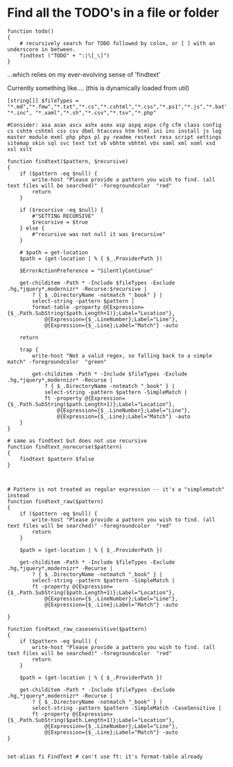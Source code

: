 ﻿# Find all the TODO's in a file or folder

	function todo()
	{
		# recursively search for TODO followed by colon, or [ ] with an underscore in between.
		findtext ("TODO" + ":|\[_\]")
	}

...which relies on my ever-evolving sense of 'findtext'

Currently something like.... (this is dynamically loaded from util)

	[string[]] $fileTypes = "*.md","*.fmw","*.txt","*.cs","*.cshtml","*.css","*.ps1","*.js","*.bat","*.vbs","*.vb","*.xml","*.config","*.htm","*.html","*.pre","*.ini","*.sql","*.linq","*.json","*.spark","*.ts","*.psm1","*.psd1","*.aspx","*.ascx","*.asp","*.asmx","*.pubxml","*.dgml","*.sln","*.*proj","*.spark","*.rdl","*.py","*.log","*.las","*.ascx", "*.inc", "*.xaml","*.sh","*.csv","*.tsv","*.php"
	
	#Consider: asa asax ascx ashx asmx asp aspq aspx cfg cfm class config cs cshtm cshtml css csv dbml htaccess htm html ini inc install js log master module mxml php phps pl py readme restext resx script settings sitemap skin sql svc text txt vb vbhtm vbhtml vbs xaml xml xoml xsd xsl xslt
	
	function findtext($pattern, $recursive)
	{
	    if ($pattern -eq $null) {
	        write-host "Please provide a pattern you wish to find. (all text files will be searched)" -foregroundcolor  "red"
	        return
	    }
		
		if ($recursive -eq $null) {
			#"SETTING RECURSIVE"
		    $recursive = $true
		} else {
		    #"recursive was not null it was $recursive"
		}
	
	    # $path = get-location
	    $path = (get-location | % { $_.ProviderPath })
	
	    $ErrorActionPreference = "SilentlyContinue"
	
	    get-childitem -Path * -Include $fileTypes -Exclude .hg,*jquery*,modernizr* -Recurse:$recursive |
	        ? { $_.DirectoryName -notmatch "_book" } |
	        select-string -pattern $pattern |
	        format-table -property @{Expression={$_.Path.SubString($path.Length+1)};Label="Location"},
	            @{Expression={$_.LineNumber};Label="Line"},
	            @{Expression={$_.Line};Label="Match"} -auto
	
	    return
	
	    trap {
	        write-host "Not a valid regex, so falling back to a simple match" -foregroundcolor  "green"
	
	        get-childitem -Path * -Include $fileTypes -Exclude .hg,*jquery*,modernizr* -Recurse |
	            ? { $_.DirectoryName -notmatch "_book" } |
	            select-string -pattern $pattern -SimpleMatch |
	            ft -property @{Expression={$_.Path.SubString($path.Length+1)};Label="Location"},
	                @{Expression={$_.LineNumber};Label="Line"},
	                @{Expression={$_.Line};Label="Match"} -auto
	    }
	}
	
	# same as findtext but does not use recursive
	function findtext_norecurse($pattern)
	{
	    findtext $pattern $false
	}
	
	
	
	# Pattern is not treated as regular expression -- it's a "simplematch" instead
	function findtext_raw($pattern)
	{
	    if ($pattern -eq $null) {
	        write-host "Please provide a pattern you wish to find. (all text files will be searched)" -foregroundcolor  "red"
	        return
	    }
	
		$path = (get-location | % { $_.ProviderPath })
		
		get-childitem -Path * -Include $fileTypes -Exclude .hg,*jquery*,modernizr* -Recurse |
			? { $_.DirectoryName -notmatch "_book" } |
			select-string -pattern $pattern -SimpleMatch |
			ft -property @{Expression={$_.Path.SubString($path.Length+1)};Label="Location"},
				@{Expression={$_.LineNumber};Label="Line"},
				@{Expression={$_.Line};Label="Match"} -auto
	
	}
	
	function findtext_raw_casesensitive($pattern)
	{
	    if ($pattern -eq $null) {
	        write-host "Please provide a pattern you wish to find. (all text files will be searched)" -foregroundcolor  "red"
	        return
	    }
	
		$path = (get-location | % { $_.ProviderPath })
		
		get-childitem -Path * -Include $fileTypes -Exclude .hg,*jquery*,modernizr* -Recurse |
			? { $_.DirectoryName -notmatch "_book" } |
			select-string -pattern $pattern -SimpleMatch -CaseSensitive |
			ft -property @{Expression={$_.Path.SubString($path.Length+1)};Label="Location"},
				@{Expression={$_.LineNumber};Label="Line"},
				@{Expression={$_.Line};Label="Match"} -auto
	}
	
	
	set-alias fi FindText # can't use ft: it's format-table already
